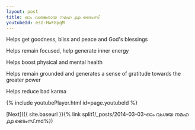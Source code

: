 ```yaml
---
layout: post
title: ഓം വശങ്കരായ നമഹ ൧൧ ടൈംസ്
youtubeId: esI-HwF8pgM
---
```

 
 
Helps get goodness, bliss and peace and God's blessings
 
Helps remain focused, help generate inner energy 
 
Helps boost physical and mental health 
 
Helps remain grounded and generates a sense of gratitude towards the greater power 
 
Helps reduce bad karma
 
 
 
 


{% include youtubePlayer.html id=page.youtubeId %}
 
[Next]({{ site.baseurl }}{% link  split1/_posts/2014-03-03-ഓം വംശയ നമഹ ൧൧ ടൈംസ്.md%})
 
